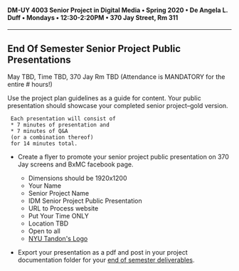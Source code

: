 #### DM-UY 4003 Senior Project in Digital Media • Spring 2020 • De Angela L. Duff • Mondays • 12:30-2:20PM • 370 Jay Street, Rm 311

---

## End Of Semester Senior Project Public Presentations

May TBD, Time TBD, 370 Jay Rm TBD (Attendance is MANDATORY for the entire # hours!)

Use the project plan guidelines as a guide for content. Your public presentation should showcase your completed senior project–gold version.


     Each presentation will consist of 
     * 7 minutes of presentation and 
     * 7 minutes of Q&A 
     (or a combination thereof)
     for 14 minutes total. 

* Create a flyer to promote your senior project public presentation on 370 Jay screens and BxMC facebook page.
  
    * Dimensions should be 1920x1200
    * Your Name
    * Senior Project Name
    * IDM Senior Project Public Presentation
    * URL to Process website
    * Put Your Time ONLY
    * Location TBD
    * Open to all
    * <a href="http://engineering.nyu.edu/services/communications/identity">NYU Tandon's Logo</a>

 * Export your presentation as a pdf and post in your project documentation folder for your [end of semester deliverables](end_of_semester_presentation.md).